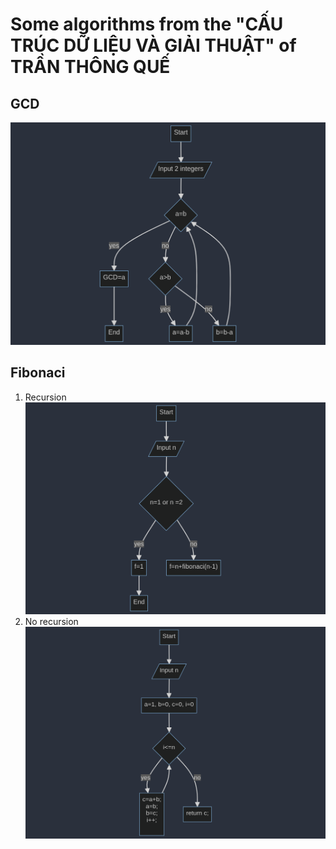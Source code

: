 # Some algorithms from the "CẤU TRÚC DỮ LIỆU VÀ GIẢI THUẬT" of TRẦN THÔNG QUẾ

## GCD

![gcd](assets/gcd.png)

## Fibonaci

1. Recursion
  ![fibo](assets/fibo.png)
2. No recursion
  ![fibo no recursion](assets/fibo-norecur.png)
